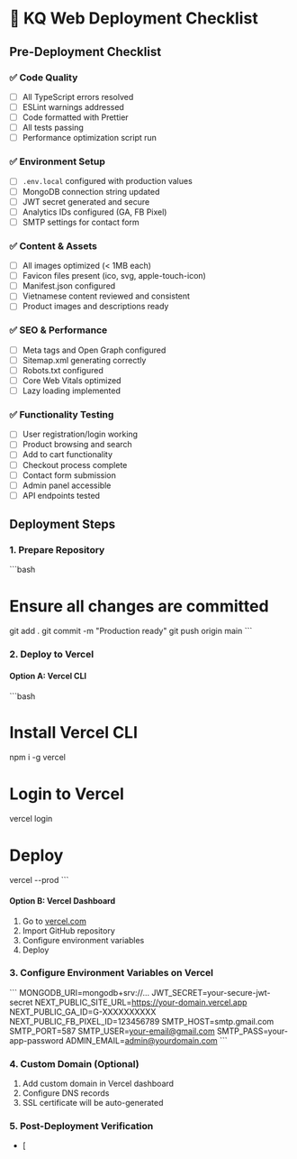 # 🚀 KQ Web Deployment Checklist

## Pre-Deployment Checklist

### ✅ Code Quality
- [ ] All TypeScript errors resolved
- [ ] ESLint warnings addressed
- [ ] Code formatted with Prettier
- [ ] All tests passing
- [ ] Performance optimization script run

### ✅ Environment Setup
- [ ] `.env.local` configured with production values
- [ ] MongoDB connection string updated
- [ ] JWT secret generated and secure
- [ ] Analytics IDs configured (GA, FB Pixel)
- [ ] SMTP settings for contact form

### ✅ Content & Assets
- [ ] All images optimized (< 1MB each)
- [ ] Favicon files present (ico, svg, apple-touch-icon)
- [ ] Manifest.json configured
- [ ] Vietnamese content reviewed and consistent
- [ ] Product images and descriptions ready

### ✅ SEO & Performance
- [ ] Meta tags and Open Graph configured
- [ ] Sitemap.xml generating correctly
- [ ] Robots.txt configured
- [ ] Core Web Vitals optimized
- [ ] Lazy loading implemented

### ✅ Functionality Testing
- [ ] User registration/login working
- [ ] Product browsing and search
- [ ] Add to cart functionality
- [ ] Checkout process complete
- [ ] Contact form submission
- [ ] Admin panel accessible
- [ ] API endpoints tested

## Deployment Steps

### 1. Prepare Repository
\`\`\`bash
# Ensure all changes are committed
git add .
git commit -m "Production ready"
git push origin main
\`\`\`

### 2. Deploy to Vercel

#### Option A: Vercel CLI
\`\`\`bash
# Install Vercel CLI
npm i -g vercel

# Login to Vercel
vercel login

# Deploy
vercel --prod
\`\`\`

#### Option B: Vercel Dashboard
1. Go to [vercel.com](https://vercel.com)
2. Import GitHub repository
3. Configure environment variables
4. Deploy

### 3. Configure Environment Variables on Vercel
\`\`\`
MONGODB_URI=mongodb+srv://...
JWT_SECRET=your-secure-jwt-secret
NEXT_PUBLIC_SITE_URL=https://your-domain.vercel.app
NEXT_PUBLIC_GA_ID=G-XXXXXXXXXX
NEXT_PUBLIC_FB_PIXEL_ID=123456789
SMTP_HOST=smtp.gmail.com
SMTP_PORT=587
SMTP_USER=your-email@gmail.com
SMTP_PASS=your-app-password
ADMIN_EMAIL=admin@yourdomain.com
\`\`\`

### 4. Custom Domain (Optional)
1. Add custom domain in Vercel dashboard
2. Configure DNS records
3. SSL certificate will be auto-generated

### 5. Post-Deployment Verification
- [
